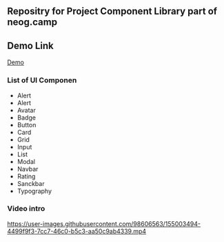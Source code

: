 ## Repositry for Project Component Library part of neog.camp

## Demo Link

[Demo](https://avon-component-library-arun.netlify.app/)

### List of UI Componen

- Alert
- Alert
- Avatar
- Badge
- Button
- Card
- Grid
- Input
- List
- Modal
- Navbar
- Rating
- Sanckbar
- Typography

### Video intro

https://user-images.githubusercontent.com/98606563/155003494-4499f9f3-7cc7-46c0-b5c3-aa50c9ab4339.mp4

